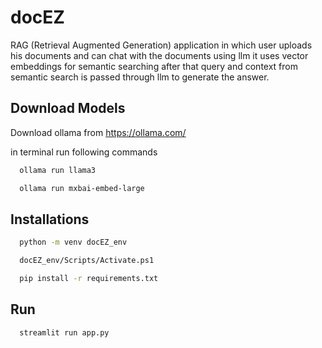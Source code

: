 
# docEZ

RAG (Retrieval Augmented Generation) application in which user uploads his documents and can chat with the documents using llm
it uses vector embeddings for semantic searching after that query and context from semantic search is passed through llm to generate the answer.





## Download Models

Download ollama from https://ollama.com/

in terminal run following commands

```bash
  ollama run llama3
```

```bash
  ollama run mxbai-embed-large
```
## Installations


```bash
  python -m venv docEZ_env
```
```bash
  docEZ_env/Scripts/Activate.ps1
```
```bash
  pip install -r requirements.txt
```


## Run

```bash
  streamlit run app.py
```

